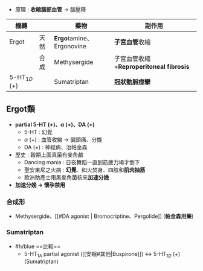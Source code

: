 - 原理 : **收縮腦部血管** -> 腦壓降

| 機轉       |      | 藥物                   | 副作用                                |
|------------|------|------------------------|---------------------------------------|
| Ergot      | 天然 | **Ergo**tamine、Ergonovine | **子宮血管**收縮                          |
|            | 合成 | Methysergide           | 子宮血管收縮+**Reproperitoneal fibrosis** |
| 5-HT$_{1D}$ (+) |      | Sumatriptan            | **冠狀動脈痙攣**                          |
## Ergot類
- **partial 5-HT (+)、$\alpha$ (+)、DA (+)**
	- 5-HT : 幻覺
	- $\alpha$ (+) : 血管收縮 -> 偏頭痛、分娩
	- DA (+) : 神經病、治帕金森
-  歷史 : 穀類上面真菌有麥角鹼
	- Dancing mania : 日夜舞蹈一直到筋疲力竭才倒下
	- 聖安東尼之火病 : **幻覺**、如火焚身、四肢和**肌肉抽筋**
	- 歐洲助產士用黑麥角菌核來**加速分娩**
- **加速分娩 -> 懷孕禁用**
### 合成形
- Methysergide、[[#DA agonist | Bromocriptine、Pergolide]] (**帕金森用藥**)
### Sumatriptan
- #h/blue ==比較==
	- 5-HT$_{1A}$ partial agonist ([[安眠#其他|Buspirone]]) <-> 5-HT$_{1D}$ (+) (Sumatriptan)
